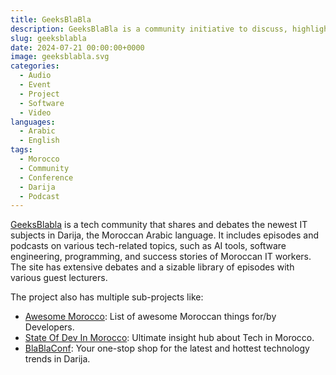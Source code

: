 ```yaml
---
title: GeeksBlaBla
description: GeeksBlaBla is a community initiative to discuss, highlight, and share the latest IT topics in Moroccan Darija
slug: geeksblabla
date: 2024-07-21 00:00:00+0000
image: geeksblabla.svg
categories:
  - Audio
  - Event
  - Project
  - Software
  - Video
languages:
  - Arabic
  - English
tags:
  - Morocco
  - Community
  - Conference
  - Darija
  - Podcast
---
```


[GeeksBlabla](https://geeksblabla.io) is a tech community that shares and debates the newest IT subjects in Darija, the Moroccan Arabic language. It includes episodes and podcasts on various tech-related topics, such as AI tools, software engineering, programming, and success stories of Moroccan IT workers. The site has extensive debates and a sizable library of episodes with various guest lecturers.

The project also has multiple sub-projects like:
- [Awesome Morocco](https://awesome-morocco.dev): List of awesome Moroccan things for/by Developers.
- [State Of Dev In Morocco](https://stateofdev.ma): Ultimate insight hub about Tech in Morocco.
- [BlaBlaConf](https://blablaconf.com/): Your one-stop shop for the latest and hottest technology trends in Darija.
